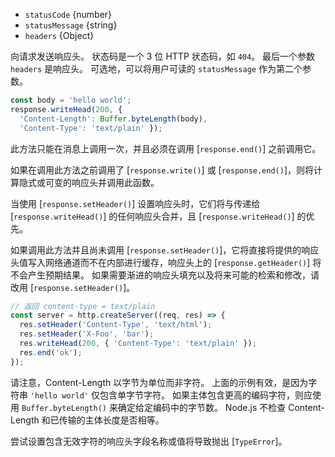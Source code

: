 <!-- YAML
added: v0.1.30
changes:
  - version: v5.11.0, v4.4.5
    pr-url: https://github.com/nodejs/node/pull/6291
    description: A `RangeError` is thrown if `statusCode` is not a number in
                 the range `[100, 999]`.
-->

* `statusCode` {number}
* `statusMessage` {string}
* `headers` {Object}


向请求发送响应头。
状态码是一个 3 位 HTTP 状态码，如 `404`。
最后一个参数 `headers` 是响应头。
可选地，可以将用户可读的 `statusMessage` 作为第二个参数。

```js
const body = 'hello world';
response.writeHead(200, {
  'Content-Length': Buffer.byteLength(body),
  'Content-Type': 'text/plain' });
```

此方法只能在消息上调用一次，并且必须在调用 [`response.end()`] 之前调用它。

如果在调用此方法之前调用了 [`response.write()`] 或 [`response.end()`]，则将计算隐式或可变的响应头并调用此函数。

当使用 [`response.setHeader()`] 设置响应头时，它们将与传递给 [`response.writeHead()`] 的任何响应头合并，且 [`response.writeHead()`] 的优先。

如果调用此方法并且尚未调用 [`response.setHeader()`]，它将直接将提供的响应头值写入网络通道而不在内部进行缓存，响应头上的 [`response.getHeader()`] 将不会产生预期结果。
如果需要渐进的响应头填充以及将来可能的检索和修改，请改用 [`response.setHeader()`]。

```js
// 返回 content-type = text/plain
const server = http.createServer((req, res) => {
  res.setHeader('Content-Type', 'text/html');
  res.setHeader('X-Foo', 'bar');
  res.writeHead(200, { 'Content-Type': 'text/plain' });
  res.end('ok');
});
```

请注意，Content-Length 以字节为单位而非字符。
上面的示例有效，是因为字符串 `'hello world'` 仅包含单字节字符。
如果主体包含更高的编码字符，则应使用 `Buffer.byteLength()` 来确定给定编码中的字节数。
Node.js 不检查 Content-Length 和已传输的主体长度是否相等。

尝试设置包含无效字符的响应头字段名称或值将导致抛出 [`TypeError`]。

